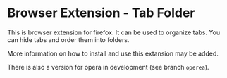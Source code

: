 # Browser Extension - Tab Folder

This is browser extension for firefox. It can be used to organize tabs. You can hide tabs and order them into folders.

More information on how to install and use this extansion may be added.

There is also a version for opera in development (see branch `operea`).
